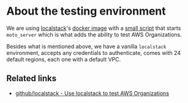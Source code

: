# About the testing environment

We are using [localstack](https://github.com/localstack/localstack/)'s [docker image](https://hub.docker.com/r/localstack/localstack) with a [small script](./localstack/initaws.d/start_orgs.sh) that starts `moto_server` which is what adds the ability to test AWS Organizations.

Besides what is mentioned above, we have a vanilla `localstack` environment, accepts any credentials to authenticate, comes with 24 default regions, each one with a default VPC.

## Related links

- [github/localstack - Use localstack to test AWS Organizations](https://github.com/localstack/localstack/issues/1268)
